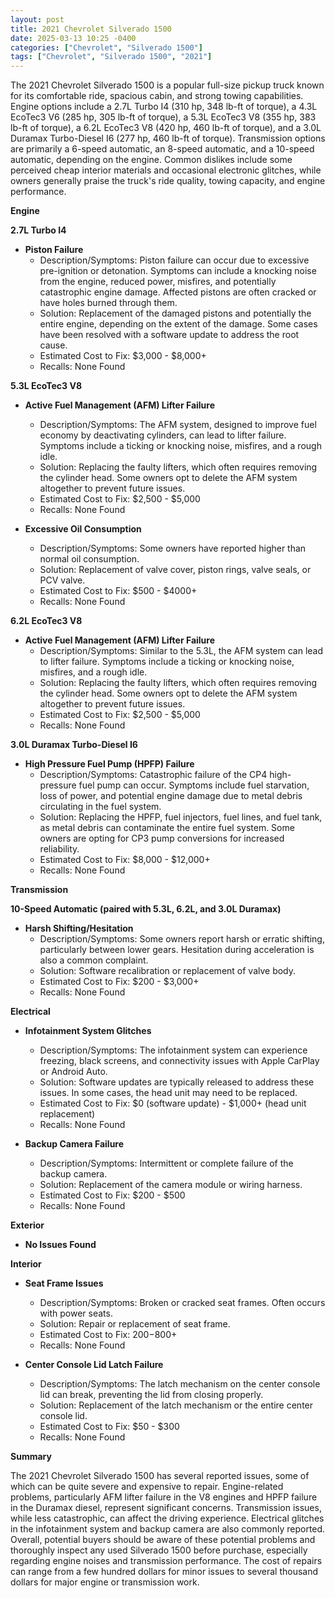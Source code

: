 ```yaml
---
layout: post
title: 2021 Chevrolet Silverado 1500
date: 2025-03-13 10:25 -0400
categories: ["Chevrolet", "Silverado 1500"]
tags: ["Chevrolet", "Silverado 1500", "2021"]
---
```

The 2021 Chevrolet Silverado 1500 is a popular full-size pickup truck known for its comfortable ride, spacious cabin, and strong towing capabilities. Engine options include a 2.7L Turbo I4 (310 hp, 348 lb-ft of torque), a 4.3L EcoTec3 V6 (285 hp, 305 lb-ft of torque), a 5.3L EcoTec3 V8 (355 hp, 383 lb-ft of torque), a 6.2L EcoTec3 V8 (420 hp, 460 lb-ft of torque), and a 3.0L Duramax Turbo-Diesel I6 (277 hp, 460 lb-ft of torque). Transmission options are primarily a 6-speed automatic, an 8-speed automatic, and a 10-speed automatic, depending on the engine. Common dislikes include some perceived cheap interior materials and occasional electronic glitches, while owners generally praise the truck's ride quality, towing capacity, and engine performance.

**Engine**

**2.7L Turbo I4**

*   **Piston Failure**
    *   Description/Symptoms: Piston failure can occur due to excessive pre-ignition or detonation. Symptoms can include a knocking noise from the engine, reduced power, misfires, and potentially catastrophic engine damage. Affected pistons are often cracked or have holes burned through them.
    *   Solution: Replacement of the damaged pistons and potentially the entire engine, depending on the extent of the damage. Some cases have been resolved with a software update to address the root cause.
    *   Estimated Cost to Fix: $3,000 - $8,000+
    *   Recalls: None Found

**5.3L EcoTec3 V8**

*   **Active Fuel Management (AFM) Lifter Failure**
    *   Description/Symptoms: The AFM system, designed to improve fuel economy by deactivating cylinders, can lead to lifter failure. Symptoms include a ticking or knocking noise, misfires, and a rough idle.
    *   Solution: Replacing the faulty lifters, which often requires removing the cylinder head. Some owners opt to delete the AFM system altogether to prevent future issues.
    *   Estimated Cost to Fix: $2,500 - $5,000
    *   Recalls: None Found

*   **Excessive Oil Consumption**
    *   Description/Symptoms: Some owners have reported higher than normal oil consumption.
    *   Solution: Replacement of valve cover, piston rings, valve seals, or PCV valve.
    *   Estimated Cost to Fix: $500 - $4000+
    *   Recalls: None Found

**6.2L EcoTec3 V8**

*   **Active Fuel Management (AFM) Lifter Failure**
    *   Description/Symptoms: Similar to the 5.3L, the AFM system can lead to lifter failure. Symptoms include a ticking or knocking noise, misfires, and a rough idle.
    *   Solution: Replacing the faulty lifters, which often requires removing the cylinder head. Some owners opt to delete the AFM system altogether to prevent future issues.
    *   Estimated Cost to Fix: $2,500 - $5,000
    *   Recalls: None Found

**3.0L Duramax Turbo-Diesel I6**

*   **High Pressure Fuel Pump (HPFP) Failure**
    *   Description/Symptoms: Catastrophic failure of the CP4 high-pressure fuel pump can occur. Symptoms include fuel starvation, loss of power, and potential engine damage due to metal debris circulating in the fuel system.
    *   Solution: Replacing the HPFP, fuel injectors, fuel lines, and fuel tank, as metal debris can contaminate the entire fuel system. Some owners are opting for CP3 pump conversions for increased reliability.
    *   Estimated Cost to Fix: $8,000 - $12,000+
    *   Recalls: None Found

**Transmission**

**10-Speed Automatic (paired with 5.3L, 6.2L, and 3.0L Duramax)**

*   **Harsh Shifting/Hesitation**
    *   Description/Symptoms: Some owners report harsh or erratic shifting, particularly between lower gears. Hesitation during acceleration is also a common complaint.
    *   Solution: Software recalibration or replacement of valve body.
    *   Estimated Cost to Fix: $200 - $3,000+
    *   Recalls: None Found

**Electrical**

*   **Infotainment System Glitches**
    *   Description/Symptoms: The infotainment system can experience freezing, black screens, and connectivity issues with Apple CarPlay or Android Auto.
    *   Solution: Software updates are typically released to address these issues. In some cases, the head unit may need to be replaced.
    *   Estimated Cost to Fix: $0 (software update) - $1,000+ (head unit replacement)
    *   Recalls: None Found

*   **Backup Camera Failure**
    *   Description/Symptoms: Intermittent or complete failure of the backup camera.
    *   Solution: Replacement of the camera module or wiring harness.
    *   Estimated Cost to Fix: $200 - $500
    *   Recalls: None Found

**Exterior**

*   **No Issues Found**

**Interior**

*   **Seat Frame Issues**
    *   Description/Symptoms: Broken or cracked seat frames. Often occurs with power seats.
    *   Solution: Repair or replacement of seat frame.
    *   Estimated Cost to Fix: $200-$800+
    *   Recalls: None Found

*   **Center Console Lid Latch Failure**
    *   Description/Symptoms: The latch mechanism on the center console lid can break, preventing the lid from closing properly.
    *   Solution: Replacement of the latch mechanism or the entire center console lid.
    *   Estimated Cost to Fix: $50 - $300
    *   Recalls: None Found

**Summary**

The 2021 Chevrolet Silverado 1500 has several reported issues, some of which can be quite severe and expensive to repair. Engine-related problems, particularly AFM lifter failure in the V8 engines and HPFP failure in the Duramax diesel, represent significant concerns. Transmission issues, while less catastrophic, can affect the driving experience. Electrical glitches in the infotainment system and backup camera are also commonly reported. Overall, potential buyers should be aware of these potential problems and thoroughly inspect any used Silverado 1500 before purchase, especially regarding engine noises and transmission performance. The cost of repairs can range from a few hundred dollars for minor issues to several thousand dollars for major engine or transmission work.

